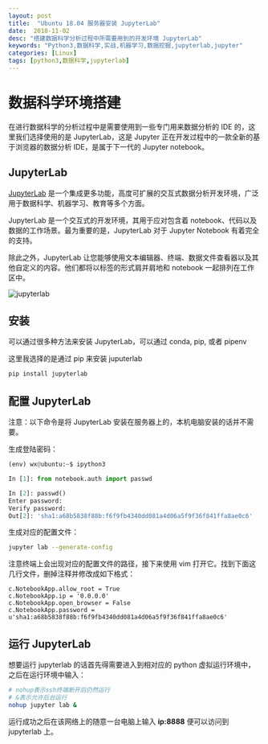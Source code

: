 ```yaml
---
layout: post
title:  "Ubuntu 18.04 服务器安装 JupyterLab"
date:  2018-11-02
desc: "搭建数据科学分析过程中所需要用到的开发环境 JupyterLab"
keywords: "Python3,数据科学,实战,机器学习,数据挖掘,jupyterlab,jupyter"
categories: [Linux]
tags: [python3,数据科学,jupyterlab]
---
```

# 数据科学环境搭建

在进行数据科学的分析过程中是需要使用到一些专门用来数据分析的 IDE 的，这里我们选择使用的是 JupyterLab，这是 Jupyter 正在开发过程中的一款全新的基于浏览器的数据分析 IDE，是属于下一代的 Jupyter notebook。

## JupyterLab

[JupyterLab](https://jupyterlab.readthedocs.io/en/stable/) 是一个集成更多功能，高度可扩展的交互式数据分析开发环境，广泛用于数据科学、机器学习、教育等多个方面。

JupyterLab 是一个交互式的开发环境，其用于应对包含着 notebook、代码以及数据的工作场景。最为重要的是，JupyterLab 对于 Jupyter Notebook 有着完全的支持。

除此之外，JupyterLab 让您能够使用文本编辑器、终端、数据文件查看器以及其他自定义的内容。他们都将以标签的形式肩并肩地和 notebook 一起排列在工作区中。

![jupyterlab](https://jupyterlab.readthedocs.io/en/stable/_images/jupyterlab.png)

## 安装

可以通过很多种方法来安装 JupyterLab，可以通过 conda, pip, 或者 pipenv

这里我选择的是通过 pip 来安装 juputerlab

```bash
pip install jupyterlab
```

## 配置 JupyterLab

注意：以下命令是将 JupyterLab 安装在服务器上的，本机电脑安装的话并不需要。

生成登陆密码：

```python
(env) wx@ubuntu:~$ ipython3

In [1]: from notebook.auth import passwd                       

In [2]: passwd()                                               
Enter password: 
Verify password: 
Out[2]: 'sha1:a68b5838f88b:f6f9fb4340dd081a4d06a5f9f36f841ffa8ae0c6'
```

生成对应的配置文件：

```sh
jupyter lab --generate-config
```

注意终端上会出现对应的配置文件的路径，接下来使用 vim 打开它。找到下面这几行文件，删掉注释并修改成如下格式：

```
c.NotebookApp.allow_root = True
c.NotebookApp.ip = '0.0.0.0'
c.NotebookApp.open_browser = False
c.NotebookApp.password = u'sha1:a68b5838f88b:f6f9fb4340dd081a4d06a5f9f36f841ffa8ae0c6'
```

## 运行 JupyterLab

想要运行 jupyterlab 的话首先得需要进入到相对应的 python 虚拟运行环境中，之后在运行环境中输入：

```bash
# nohup表示ssh终端断开后仍然运行
# &表示允许后台运行
nohup jupyter lab &
```
运行成功之后在该网络上的随意一台电脑上输入 **ip:8888** 便可以访问到 jupyterlab 上。